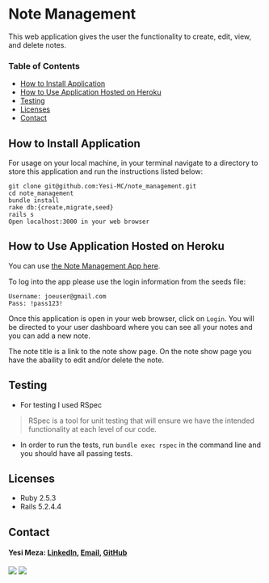 # Note Management

This web application gives the user the functionality to create, edit, view, and delete notes. 

### Table of Contents
  - [How to Install Application](#how-to-install-application)
  - [How to Use Application Hosted on Heroku](#how-to-use-application)
  - [Testing](#testing)
  - [Licenses](#licenses)
  - [Contact](#contact)

## How to Install Application

For usage on your local machine, in your terminal navigate to a directory to store this application and run the instructions listed below:

```
git clone git@github.com:Yesi-MC/note_management.git
cd note_management
bundle install
rake db:{create,migrate,seed}
rails s
Open localhost:3000 in your web browser
```

## How to Use Application Hosted on Heroku

You can use [the Note Management App here](https://note-management-system.herokuapp.com/).

To log into the app please use the login information from the seeds file:
```
Username: joeuser@gmail.com
Pass: !pass123!
```

Once this application is open in your web browser, click on `Login`.
You will be directed to your user dashboard where you can see all your notes and you can add a new note. 

The note title is a link to the note show page.
On the note show page you have the abaility to edit and/or delete the note.


## Testing

* For testing I used RSpec

> RSpec is a tool for unit testing that will ensure we have the intended functionality at each level of our code.

* In order to run the tests, run `bundle exec rspec` in the command line and you should have all passing tests.
  
## Licenses

  * Ruby 2.5.3
  * Rails 5.2.4.4

## Contact

#### Yesi Meza: [LinkedIn](https://www.linkedin.com/in/yesimeza), [Email](mailto:yesi.meza10@gmail.com), [GitHub](https://github.com/Yesi-MC)

<!-- Shields -->
![](https://img.shields.io/badge/Rails-5.2.4-informational?style=flat&logo=<LOGO_NAME>&logoColor=white&color=2bbc8a)
![](https://img.shields.io/badge/Ruby-2.5.3-orange)